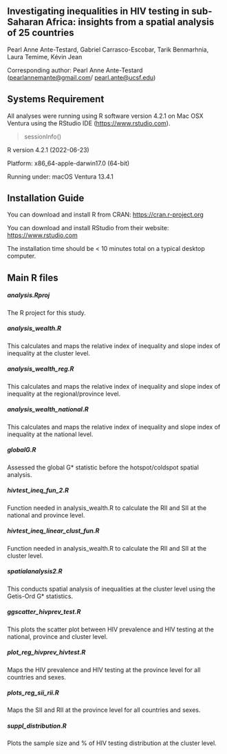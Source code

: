 ## Investigating inequalities in HIV testing in sub-Saharan Africa: insights from a spatial analysis of 25 countries

Pearl Anne Ante-Testard, Gabriel Carrasco-Escobar, Tarik Benmarhnia, Laura Temime, Kévin Jean

Corresponding author: Pearl Anne Ante-Testard (pearlannemante@gmail.com/ pearl.ante@ucsf.edu)

## Systems Requirement
All analyses were running using R software version 4.2.1 on Mac OSX Ventura using the RStudio IDE (https://www.rstudio.com).

> sessionInfo()

R version 4.2.1 (2022-06-23)

Platform: x86_64-apple-darwin17.0 (64-bit)

Running under: macOS Ventura 13.4.1

## Installation Guide
You can download and install R from CRAN: https://cran.r-project.org

You can download and install RStudio from their website: https://www.rstudio.com

The installation time should be < 10 minutes total on a typical desktop computer.

## Main R files

##### analysis.Rproj
The R project for this study.
##### analysis_wealth.R
This calculates and maps the relative index of inequality and slope index of inequality at the cluster level.
##### analysis_wealth_reg.R
This calculates and maps the relative index of inequality and slope index of inequality at the regional/province level.
##### analysis_wealth_national.R
This calculates and maps the relative index of inequality and slope index of inequality at the national level.
##### globalG.R
Assessed the global G* statistic before the hotspot/coldspot spatial analysis.
##### hivtest_ineq_fun_2.R
Function needed in analysis_wealth.R to calculate the RII and SII at the national and province level.
##### hivtest_ineq_linear_clust_fun.R
Function needed in analysis_wealth.R to calculate the RII and SII at the cluster level.
##### spatialanalysis2.R
This conducts spatial analysis of inequalities at the cluster level using the Getis-Ord G* statistics.
##### ggscatter_hivprev_test.R
This plots the scatter plot between HIV prevalence and HIV testing at the national, province and cluster level.
##### plot_reg_hivprev_hivtest.R 
Maps the HIV prevalence and HIV testing at the province level for all countries and sexes.
##### plots_reg_sii_rii.R 
Maps the SII and RII at the province level for all countries and sexes.
##### suppl_distribution.R
Plots the sample size and % of HIV testing distribution at the cluster level. 

